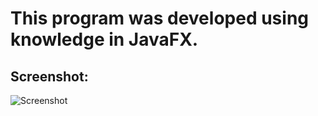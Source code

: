 # This program was developed using knowledge in JavaFX.
## Screenshot:
![Screenshot](https://github.com/enzofalvo/javaFX/blob/master/Images/Screenshot.png)
